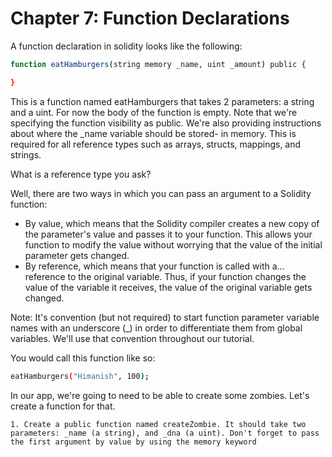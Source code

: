 # Chapter 7: Function Declarations

A function declaration in solidity looks like the following:

```bash
function eatHamburgers(string memory _name, uint _amount) public {

}
```

This is a function named eatHamburgers that takes 2 parameters: a string and a uint. For now the body of the function is empty. Note that we're specifying the function visibility as public. We're also providing instructions about where the \_name variable should be stored- in memory. This is required for all reference types such as arrays, structs, mappings, and strings.

What is a reference type you ask?

Well, there are two ways in which you can pass an argument to a Solidity function:

- By value, which means that the Solidity compiler creates a new copy of the parameter's value and passes it to your function. This allows your function to modify the value without worrying that the value of the initial parameter gets changed.
- By reference, which means that your function is called with a... reference to the original variable. Thus, if your function changes the value of the variable it receives, the value of the original variable gets changed.

Note: It's convention (but not required) to start function parameter variable names with an underscore (\_) in order to differentiate them from global variables. We'll use that convention throughout our tutorial.

You would call this function like so:

```bash
eatHamburgers("Himanish", 100);
```

In our app, we're going to need to be able to create some zombies. Let's create a function for that.

    1. Create a public function named createZombie. It should take two parameters: _name (a string), and _dna (a uint). Don't forget to pass the first argument by value by using the memory keyword
